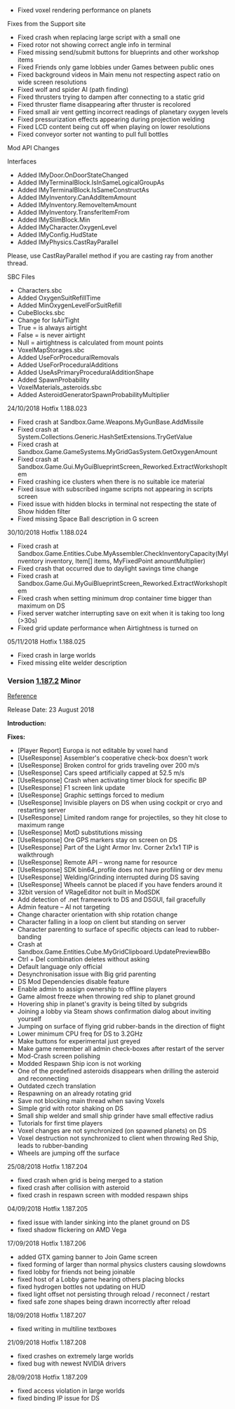 
*   Fixed voxel rendering performance on planets

Fixes from the Support site

*   Fixed crash when replacing large script with a small one
*   Fixed rotor not showing correct angle info in terminal
*   Fixed missing send/submit buttons for blueprints and other workshop items
*   Fixed Friends only game lobbies under Games between public ones
*   Fixed background videos in Main menu not respecting aspect ratio on wide screen resolutions
*   Fixed wolf and spider AI (path finding)
*   Fixed thrusters trying to dampen after connecting to a static grid
*   Fixed thruster flame disappearing after thruster is recolored
*   Fixed small air vent getting incorrect readings of planetary oxygen levels
*   Fixed pressurization effects appearing during projection welding
*   Fixed LCD content being cut off when playing on lower resolutions
*   Fixed conveyor sorter not wanting to pull full bottles

Mod API Changes

Interfaces

*   Added IMyDoor.OnDoorStateChanged
*   Added IMyTerminalBlock.IsInSameLogicalGroupAs
*   Added IMyTerminalBlock.IsSameConstructAs
*   Added IMyInventory.CanAddItemAmount
*   Added IMyInventory.RemoveItemAmount
*   Added IMyInventory.TransferItemFrom
*   Added IMySlimBlock.Min
*   Added IMyCharacter.OxygenLevel
*   Added IMyConfig.HudState
*   Added IMyPhysics.CastRayParallel

Please, use CastRayParallel method if you are casting ray from another thread.

SBC Files

*   Characters.sbc
*   Added OxygenSuitRefillTime
*   Added MinOxygenLevelForSuitRefill
*   CubeBlocks.sbc
*   Change for IsAirTight
*   True = is always airtight
*   False = is never airtight
*   Null = airtightness is calculated from mount points
*   VoxelMapStorages.sbc
*   Added UseForProceduralRemovals
*   Added UseForProceduralAdditions
*   Added UseAsPrimaryProceduralAdditionShape
*   Added SpawnProbability
*   VoxelMaterials\_asteroids.sbc
*   Added AsteroidGeneratorSpawnProbabilityMultiplier

24/10/2018 Hotfix 1.188.023

*   Fixed crash at Sandbox.Game.Weapons.MyGunBase.AddMissile
*   Fixed crash at System.Collections.Generic.HashSetExtensions.TryGetValue
*   Fixed crash at Sandbox.Game.GameSystems.MyGridGasSystem.GetOxygenAmount
*   Fixed crash at Sandbox.Game.Gui.MyGuiBlueprintScreen\_Reworked.ExtractWorkshopItem
*   Fixed crashing ice clusters when there is no suitable ice material
*   Fixed issue with subscribed ingame scripts not appearing in scripts screen
*   Fixed issue with hidden blocks in terminal not respecting the state of Show hidden filter
*   Fixed missing Space Ball description in G screen

30/10/2018 Hotfix 1.188.024

*   Fixed crash at Sandbox.Game.Entities.Cube.MyAssembler.CheckInventoryCapacity(MyInventory inventory, Item\[\] items, MyFixedPoint amountMultiplier)
*   Fixed crash that occurred due to daylight savings time change
*   Fixed crash at Sandbox.Game.Gui.MyGuiBlueprintScreen\_Reworked.ExtractWorkshopItem
*   Fixed crash when setting minimum drop container time bigger than maximum on DS
*   Fixed server watcher interrupting save on exit when it is taking too long (>30s)
*   Fixed grid update performance when Airtightness is turned on

05/11/2018 Hotfix 1.188.025

*   Fixed crash in large worlds
*   Fixed missing elite welder description

### Version [1.187.2](https://spaceengineers.wiki.gg/wiki/Version/1.187.2 "Version/1.187.2") Minor

[Reference](https://forum.keenswh.com/threads/update-1-187-2-more-improvements.7401833/)

Release Date: 23 August 2018

**Introduction:**

**Fixes:**

*   \[Player Report\] Europa is not editable by voxel hand
*   \[UseResponse\] Assembler's cooperative check-box doesn't work
*   \[UseResponse\] Broken control for grids traveling over 200 m/s
*   \[UseResponse\] Cars speed artificially capped at 52.5 m/s
*   \[UseResponse\] Crash when activating timer block for specific BP
*   \[UseResponse\] F1 screen link update
*   \[UseResponse\] Graphic settings forced to medium
*   \[UseResponse\] Invisible players on DS when using cockpit or cryo and restarting server
*   \[UseResponse\] Limited random range for projectiles, so they hit close to maximum range
*   \[UseResponse\] MotD substitutions missing
*   \[UseResponse\] Ore GPS markers stay on screen on DS
*   \[UseResponse\] Part of the Light Armor Inv. Corner 2x1x1 TIP is walkthrough
*   \[UseResponse\] Remote API – wrong name for resource
*   \[UseResponse\] SDK bin64\_profile does not have profiling or dev menu
*   \[UseResponse\] Welding/Grinding interrupted during DS saving
*   \[UseResponse\] Wheels cannot be placed if you have fenders around it
*   32bit version of VRageEditor not built in ModSDK
*   Add detection of .net framework to DS and DSGUI, fail gracefully
*   Admin feature – AI not targeting
*   Change character orientation with ship rotation change
*   Character falling in a loop on client but standing on server
*   Character parenting to surface of specific objects can lead to rubber-banding
*   Crash at Sandbox.Game.Entities.Cube.MyGridClipboard.UpdatePreviewBBo
*   Ctrl + Del combination deletes without asking
*   Default language only official
*   Desynchronisation issue with Big grid parenting
*   DS Mod Dependencies disable feature
*   Enable admin to assign ownership to offline players
*   Game almost freeze when throwing red ship to planet ground
*   Hovering ship in planet's gravity is being tilted by subgrids
*   Joining a lobby via Steam shows confirmation dialog about inviting yourself
*   Jumping on surface of flying grid rubber-bands in the direction of flight
*   Lower minimum CPU freq for DS to 3.2GHz
*   Make buttons for experimental just greyed
*   Make game remember all admin check-boxes after restart of the server
*   Mod-Crash screen polishing
*   Modded Respawn Ship icon is not working
*   One of the predefined asteroids disappears when drilling the asteroid and reconnecting
*   Outdated czech translation
*   Respawning on an already rotating grid
*   Save not blocking main thread when saving Voxels
*   Simple grid with rotor shaking on DS
*   Small ship welder and small ship grinder have small effective radius
*   Tutorials for first time players
*   Voxel changes are not synchronized (on spawned planets) on DS
*   Voxel destruction not synchronized to client when throwing Red Ship, leads to rubber-banding
*   Wheels are jumping off the surface

25/08/2018 Hotfix 1.187.204

*   fixed crash when grid is being merged to a station
*   fixed crash after collision with asteroid
*   fixed crash in respawn screen with modded respawn ships

04/09/2018 Hotfix 1.187.205

*   fixed issue with lander sinking into the planet ground on DS
*   fixed shadow flickering on AMD Vega

17/09/2018 Hotfix 1.187.206

*   added GTX gaming banner to Join Game screen
*   fixed forming of larger than normal physics clusters causing slowdowns
*   fixed lobby for friends not being joinable
*   fixed host of a Lobby game hearing others placing blocks
*   fixed hydrogen bottles not updating on HUD
*   fixed light offset not persisting through reload / reconnect / restart
*   fixed safe zone shapes being drawn incorrectly after reload

18/09/2018 Hotfix 1.187.207

*   fixed writing in multiline textboxes

21/09/2018 Hotfix 1.187.208

*   fixed crashes on extremely large worlds
*   fixed bug with newest NVIDIA drivers

28/09/2018 Hotfix 1.187.209

*   fixed access violation in large worlds
*   fixed binding IP issue for DS
